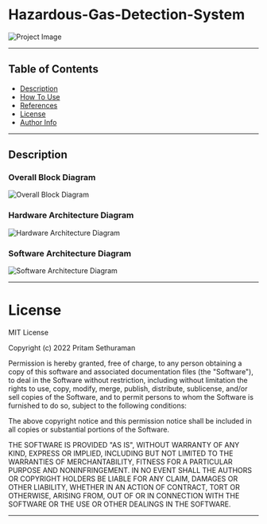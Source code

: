# Hazardous-Gas-Detection-System
![Project Image](https://user-images.githubusercontent.com/78743757/131091563-d465a8c0-836c-4590-a4a6-b36f54f9f5bd.png)

---

## Table of Contents
- [Description](#description)
- [How To Use](#how-to-use)
- [References](#references)
- [License](#license)
- [Author Info](#author-info)

---

## Description

### Overall Block Diagram
![Overall Block Diagram](https://user-images.githubusercontent.com/78743757/159210564-6dd7dac1-4e2d-4a24-8f43-6b5c05477132.png)

### Hardware Architecture Diagram
![Hardware Architecture Diagram](https://user-images.githubusercontent.com/78743757/159210302-6adfd5cf-594d-45c5-9fc6-57d53138afd6.png)

### Software Architecture Diagram
![Software Architecture Diagram](https://user-images.githubusercontent.com/78743757/159210332-b31e651e-ff37-4c51-8b92-c10f3da1ab14.png)

---

# License
MIT License

Copyright (c) 2022 Pritam Sethuraman

Permission is hereby granted, free of charge, to any person obtaining a copy
of this software and associated documentation files (the "Software"), to deal
in the Software without restriction, including without limitation the rights
to use, copy, modify, merge, publish, distribute, sublicense, and/or sell
copies of the Software, and to permit persons to whom the Software is
furnished to do so, subject to the following conditions:

The above copyright notice and this permission notice shall be included in all
copies or substantial portions of the Software.

THE SOFTWARE IS PROVIDED "AS IS", WITHOUT WARRANTY OF ANY KIND, EXPRESS OR
IMPLIED, INCLUDING BUT NOT LIMITED TO THE WARRANTIES OF MERCHANTABILITY,
FITNESS FOR A PARTICULAR PURPOSE AND NONINFRINGEMENT. IN NO EVENT SHALL THE
AUTHORS OR COPYRIGHT HOLDERS BE LIABLE FOR ANY CLAIM, DAMAGES OR OTHER
LIABILITY, WHETHER IN AN ACTION OF CONTRACT, TORT OR OTHERWISE, ARISING FROM,
OUT OF OR IN CONNECTION WITH THE SOFTWARE OR THE USE OR OTHER DEALINGS IN THE
SOFTWARE.

---
